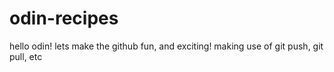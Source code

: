 # odin-recipes
hello odin!
lets make the github fun, and exciting!
making use of git push, git pull, etc